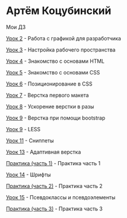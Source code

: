 # Артём Коцубинский
Мои ДЗ

[Урок 2](https://github.com/artkots/artkots.github.io/tree/master/module_1_(lesson_2) "Работа с графикой для разработчика") - Работа с графикой для разработчика

[Урок 3](https://github.com/artkots/artkots.github.io/tree/master/module_1_(lesson_3) "Настройка рабочего пространства") - Настройка рабочего пространства

[Урок 4](https://github.com/artkots/artkots.github.io/tree/master/module_2_(lesson_4) "Знакомство с основами HTML") - Знакомство с основами HTML

[Урок 5](https://github.com/artkots/artkots.github.io/tree/master/module_2_(lesson_5) "Знакомство с основами CSS") - Знакомство с основами CSS

[Урок 6](https://github.com/artkots/artkots.github.io/tree/master/module_2_(lesson_6) "Позиционирование в CSS") - Позиционирование в CSS

[Урок 7](https://github.com/artkots/artkots.github.io/tree/master/module_3_(lesson_7) "Верстка первого макета") - Верстка первого макета

[Урок 8](https://github.com/artkots/artkots.github.io/tree/master/module_3_(lesson_8) "Ускорение верстки в разы") - Ускорение верстки в разы

[Урок 9](https://github.com/artkots/artkots.github.io/tree/master/module_3_(lesson_9) "Верстка при помощи bootstrap") - Верстка при помощи bootstrap

[Урок 9](https://github.com/artkots/artkots.github.io/tree/master/module_4_(lesson_10) "LESS") - LESS

[Урок 11](https://github.com/artkots/artkots.github.io/tree/master/module_4_(lesson_11) "Сниппеты") - Сниппеты

[Урок 13](https://github.com/artkots/artkots.github.io/tree/master/module_5_(lesson_13) "Адаптивная верстка") - Адаптивная верстка

[Практика (часть 1)](https://github.com/artkots/artkots.github.io/tree/master/module_5_(practice_part_1)/src/# "Практика часть 1") - Практика часть 1

[Урок 14](https://github.com/artkots/artkots.github.io/tree/master/module_5_(lesson_14) "Шрифты") - Шрифты

[Практика (часть 2)](https://github.com/artkots/artkots.github.io/tree/master/module_5_(practice_part_2)/src/# "Практика часть 2") - Практика часть 2

[Урок 15](https://github.com/artkots/artkots.github.io/tree/master/module_5_(lesson_15) "Псевдоклассы и псевдоэлементы ") - Псевдоклассы и псевдоэлементы 

[Практика (часть 3)](https://github.com/artkots/artkots.github.io/tree/master/module_5_(practice_part_3)/src/# "Практика часть 2") - Практика часть 3

